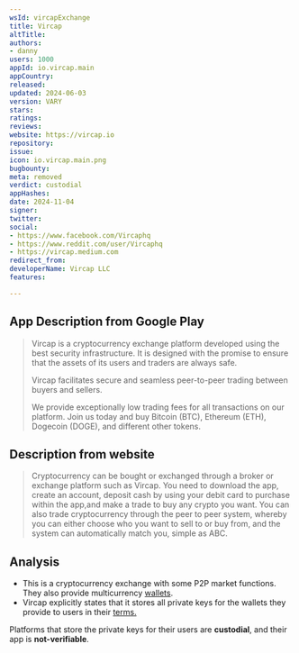 ```yaml
---
wsId: vircapExchange
title: Vircap
altTitle: 
authors:
- danny
users: 1000
appId: io.vircap.main
appCountry: 
released: 
updated: 2024-06-03
version: VARY
stars: 
ratings: 
reviews: 
website: https://vircap.io
repository: 
issue: 
icon: io.vircap.main.png
bugbounty: 
meta: removed
verdict: custodial
appHashes: 
date: 2024-11-04
signer: 
twitter: 
social:
- https://www.facebook.com/Vircaphq
- https://www.reddit.com/user/Vircaphq
- https://vircap.medium.com
redirect_from: 
developerName: Vircap LLC
features: 

---
```


## App Description from Google Play

> Vircap is a cryptocurrency exchange platform developed using the best security infrastructure. It is designed with the promise to ensure that the assets of its users and traders are always safe.
>
> Vircap facilitates secure and seamless peer-to-peer trading between buyers and sellers.
>
> We provide exceptionally low trading fees for all transactions on our platform.
> Join us today and buy Bitcoin (BTC), Ethereum (ETH), Dogecoin (DOGE), and different other tokens.

## Description from website

> Cryptocurrency can be bought or exchanged through a broker or exchange platform such as Vircap. You need to download the app, create an account, deposit cash by using your debit card to purchase within the app,and make a trade to buy any crypto you want. You can also trade cryptocurrency through the peer to peer system, whereby you can either choose who you want to sell to or buy from, and the system can automatically match you, simple as ABC.

## Analysis 

- This is a cryptocurrency exchange with some P2P market functions. They also provide multicurrency [wallets](https://www.vircap.io/faq#wallet). 
- Vircap explicitly states that it stores all private keys for the wallets they provide to users in their [terms.](https://www.vircap.io/terms-of-use)

Platforms that store the private keys for their users are **custodial**, and their app is **not-verifiable**.
